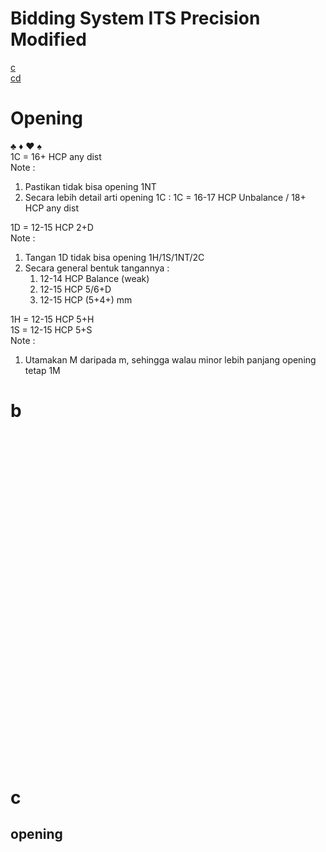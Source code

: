 # Bidding System ITS Precision Modified #

[c](#c)  
[cd](#cd)

# Opening
♣ ♦ ♥ ♠ <br>
1C  = 16+ HCP any dist<br>
Note :
1. Pastikan tidak bisa opening 1NT
2. Secara lebih detail arti opening 1C :
    1C = 16-17 HCP Unbalance / 18+ HCP any dist

1D  = 12-15 HCP 2+D <br>
Note :
1. Tangan 1D tidak bisa opening 1H/1S/1NT/2C
2. Secara general bentuk tangannya :
    1. 12-14 HCP Balance (weak)
    2. 12-15 HCP 5/6+D
    3. 12-15 HCP (5+4+) mm

1H  = 12-15 HCP 5+H <br>
1S  = 12-15 HCP 5+S <br>
Note :
1. Utamakan M daripada m, sehingga walau minor lebih panjang opening tetap 1M



# b


<br><br><br><br><br><br><br><br><br><br><br><br><br><br><br><br><br><br><br><br><br><br><br><br><br><br><br><br><br><br><br>


















# c


## opening